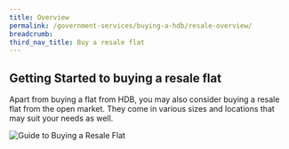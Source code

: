 ```yaml
---
title: Overview
permalink: /government-services/buying-a-hdb/resale-overview/
breadcrumb: 
third_nav_title: Buy a resale flat
---
```



## Getting Started to buying a resale flat


Apart from buying a flat from HDB, you may also consider buying a resale flat from the open market. They come in various sizes and locations that may suit your needs as well.


![Guide to Buying a Resale Flat](https://www.hdb.gov.sg/cs/infoweb/img/hdb-resale-portal-buyers-infographic.jpg;wa814283dea9e68219)

